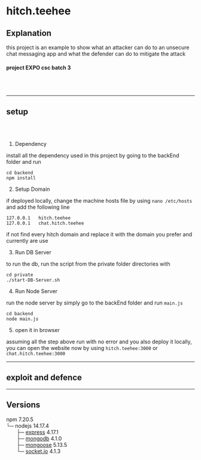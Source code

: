 # hitch.teehee


## Explanation
this project is an example to show what an attacker can do to an unsecure chat messaging app and what the defender can do to mitigate the attack

#### project EXPO csc batch 3

<br></br>

------------------
## setup
<br></br>

1. Dependency

install all the dependency used in this project by going to the backEnd folder and run

	cd backend
	npm install

2. Setup Domain

if deployed locally, change the machine hosts file by using `` nano /etc/hosts `` and add the following line

	127.0.0.1	hitch.teehee
	127.0.0.1	chat.hitch.teehee

if not find every hitch domain and replace it with the domain you prefer and currently are use

3. Run DB Server

to run the db,  run the script from the private folder directories with

	cd private
	./start-DB-Server.sh

4. Run Node Server
   
run the node server by simply go to the backEnd folder and run `main.js`

	cd backend
	node main.js

5. open it in browser

assuming all the step above run with no error and you also deploy it locally, you can open the website now by using `hitch.teehee:3000` or `chat.hitch.teehee:3000`


------------------
## exploit and defence
------------------
## Versions
<!-- ```
npm			7.20.5
nodejs		14.17.4

express		4.17.1
mongodb		4.1.0
mongoose	5.13.5
socket.io	4.1.3
``` -->

<!-- ```nodejs	14.17.4```\
```npm	7.20.5```\
```├─ express	4.17.1```\
```├─ mongodb	4.1.0```\
```├─ mongoose	5.13.5```\
```└─ socket.io	4.1.3``` -->

npm	7.20.5\
└─ nodejs	14.17.4\
&emsp;&emsp;├─  <a href="https://www.npmjs.com/package/express">express</a>	4.17.1\
&emsp;&emsp;├─  <a href="https://www.npmjs.com/package/mongodb">mongodb</a>	4.1.0\
&emsp;&emsp;├─  <a href="https://www.npmjs.com/package/mongoose">mongoose</a>	5.13.5\
&emsp;&emsp;└─  <a href="https://www.npmjs.com/package/socket.io">socket.io</a>	4.1.3
